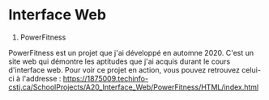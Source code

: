 
# Interface Web

1. PowerFitness

PowerFitness est un projet que j'ai développé en automne 2020. C'est un site web qui démontre les aptitudes que j'ai acquis durant le cours d'interface web. Pour voir ce projet en action, vous pouvez retrouvez celui-ci à l'addresse : https://1875009.techinfo-cstj.ca/SchoolProjects/A20_Interface_Web/PowerFitness/HTML/index.html